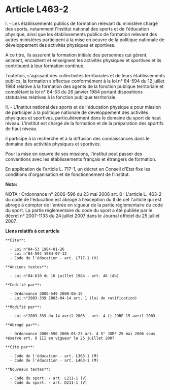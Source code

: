 # Article L463-2

I. - Les établissements publics de formation relevant du ministère chargé des sports, notamment l'Institut national des
sports et de l'éducation physique, ainsi que les établissements publics de formation relevant des autres ministères
participent à la mise en oeuvre de la politique nationale de développement des activités physiques et sportives.

A ce titre, ils assurent la formation initiale des personnes qui gèrent, animent, encadrent et enseignent les activités
physiques et sportives et ils contribuent à leur formation continue.

Toutefois, s'agissant des collectivités territoriales et de leurs établissements publics, la formation s'effectue
conformément à la loi n° 84-594 du 12 juillet 1984 relative à la formation des agents de la fonction publique territoriale et
complétant la loi n° 84-53 du 26 janvier 1984 portant dispositions statutaires relatives à la fonction publique territoriale.

II. - L'Institut national des sports et de l'éducation physique a pour mission de participer à la politique nationale de
développement des activités physiques et sportives, particulièrement dans le domaine du sport de haut niveau. L'institut est
chargé de la formation et de la préparation des sportifs de haut niveau.

Il participe à la recherche et à la diffusion des connaissances dans le domaine des activités physiques et sportives.

Pour la mise en oeuvre de ses missions, l'institut peut passer des conventions avec les établissements français et étrangers
de formation.

En application de l'article L. 717-1, un décret en Conseil d'Etat fixe les conditions d'organisation et de fonctionnement de
l'institut.

**Nota:**

NOTA : Ordonnance n° 2006-596 du 23 mai 2006 art. 8 : L'article L. 463-2 du code de l'éducation est abrogé à l'exception du
II de cet l'article qui est abrogé à compter de l'entrée en vigueur de la partie réglementaire du code du sport. La partie
réglementaire du code du sport a été publiée par le décret n° 2007-1133 du 24 juillet 2007 dans le Journal officiel du 25
juillet 2007.

**Liens relatifs à cet article**

	**Cite**:

	  - Loi n°84-53 1984-01-26
	  - Loi n°84-594 1984-07-12
	  - Code de l'éducation - art. L717-1 (V)

	**Anciens textes**:

	  - Loi n°84-610 du 16 juillet 1984 - art. 46 (Ab)

	**Codifié par**:

	  - Ordonnance 2000-549 2000-06-15
	  - Loi n°2003-339 2003-04-14 art. 1 (loi de ratification)

	**Modifié par**:

	  - Loi n°2003-339 du 14 avril 2003 - art. 4 () JORF 15 avril 2003

	**Abrogé par**:

	  - Ordonnance 2006-596 2006-05-23 art. 4 5° JORF 25 mai 2006 sous réserve art. 8 III en vigueur le 25 juillet 2007

	**Cité par**:

	  - Code de l'éducation - art. L363-1 (M)
	  - Code de l'éducation - art. L463-1 (M)

	**Nouveaux textes**:

	  - Code du sport. - art. L211-1 (V)
	  - Code du sport. - art. D211-1 (V)
